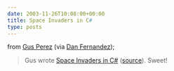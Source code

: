 ```yaml
---
date: 2003-11-26T10:08:00+00:00
title: Space Invaders in C#
type: posts
---
```

from [Gus Perez](http://www.jixal.com/blog/) (via [Dan Fernandez](http://blogs.gotdotnet.com/danielfe/permalink.aspx/78db9aa6-9f52-4cac-ac92-00a3fe5cd8a1));

> Gus wrote [Space Invaders in C#](http://www.jixal.com/blog/archives/000072.html) ([source](http://jixal.com/downloads/spaceinvaders.htm)). Sweet!
